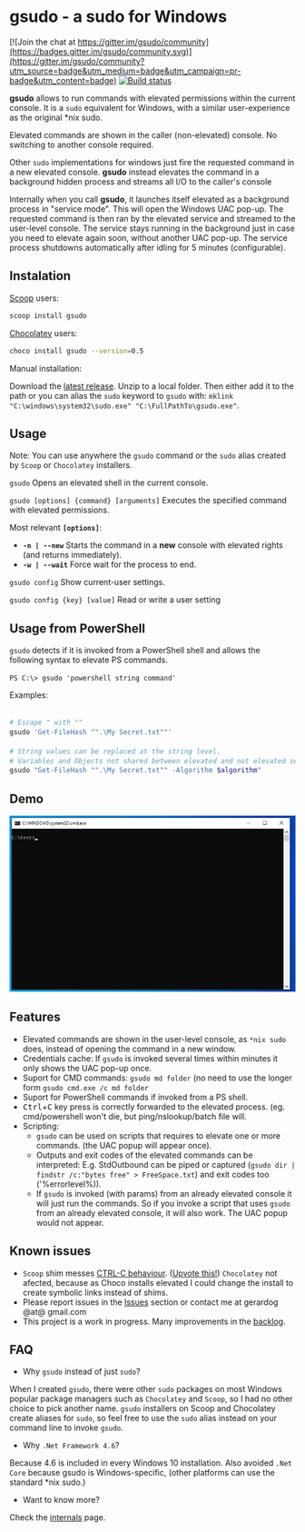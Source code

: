 # gsudo - a sudo for Windows

[![Join the chat at https://gitter.im/gsudo/community](https://badges.gitter.im/gsudo/community.svg)](https://gitter.im/gsudo/community?utm_source=badge&utm_medium=badge&utm_campaign=pr-badge&utm_content=badge)
[![Build status](https://ci.appveyor.com/api/projects/status/nkd11bifhnqaxay9/branch/master?svg=true)](https://ci.appveyor.com/project/gerardog/gsudo)

**gsudo** allows to run commands with elevated permissions within the current console. 
It is a `sudo` equivalent for Windows, with a similar user-experience as the original *nix sudo.

Elevated commands are shown in the caller (non-elevated) console. No switching to another console required.

Other `sudo` implementations for windows just fire the requested command in a new elevated console. **gsudo** instead elevates the command in a background hidden process and streams all I/O to the caller's console

Internally when you call **gsudo**, it launches itself elevated as a background process in "service mode". This will open the Windows UAC pop-up. The requested command is then ran by the elevated service and streamed to the user-level console. The service stays running in the background just in case you need to elevate again soon, without another UAC pop-up. The service process shutdowns automatically after idling for 5 minutes (configurable).

## Instalation

[Scoop](https://chocolatey.org/install) users: 

``` bash
scoop install gsudo
```

[Chocolatey](https://chocolatey.org/install) users:

``` bash
choco install gsudo --version=0.5
```

Manual installation:

Download the [latest release](https://github.com/gerardog/gsudo/releases/latest). Unzip to a local folder. Then either add it to the path or you can alias the `sudo` keyword to `gsudo` with:
 `mklink "C:\windows\system32\sudo.exe" "C:\FullPathTo\gsudo.exe"`.

## Usage

Note: You can use anywhere the `gsudo` command or the `sudo` alias created by `Scoop` or `Chocolatey` installers.

```gsudo```
Opens an elevated shell in the current console.

```gsudo [options] {command} [arguments]```
Executes the specified command with elevated permissions.

Most relevant **`[options]`**:

- **```-n | --new```**        Starts the command in a **new** console with elevated rights (and returns immediately).
- **```-w | --wait```**       Force wait for the process to end.

```gsudo config```
Show current-user settings.

```gsudo config {key} [value]```
Read or write a user setting

## Usage from PowerShell

`gsudo` detects if it is invoked from a PowerShell shell and allows the following syntax to elevate PS commands.

`PS C:\> gsudo 'powershell string command'`

Examples:

``` PowerShell

# Escape " with ""
gsudo 'Get-FileHash "".\My Secret.txt""'

# String values can be replaced at the string level. 
# Variables and Objects not shared between elevated and not elevated sessions.
gsudo "Get-FileHash "".\My Secret.txt"" -Algorithm $algorithm"
```

## Demo

![gsudo demo](demo.gif)

## Features

- Elevated commands are shown in the user-level console, as `*nix sudo` does, instead of opening the command in a new window.
- Credentials cache: If `gsudo` is invoked several times within minutes it only shows the UAC pop-up once.
- Suport for CMD commands: `gsudo md folder` (no need to use the longer form `gsudo cmd.exe /c md folder`
- Suport for PowerShell commands if invoked from a PS shell.
- <kbd>Ctrl</kbd>+<kbd>C</kbd> key press is correctly forwarded to the elevated process. (eg. cmd/powershell won't die, but ping/nslookup/batch file will.
- Scripting: 
  - `gsudo` can be used on scripts that requires to elevate one or more commands. (the UAC popup will appear once). 
  - Outputs and exit codes of the elevated commands can be interpreted: E.g. StdOutbound can be piped or captured (`gsudo dir | findstr /c:"bytes free" > FreeSpace.txt`) and exit codes too ('%errorlevel%)).
  - If `gsudo` is invoked (with params) from an already elevated console it will just run the commands. So if you invoke a script that uses `gsudo` from an already elevated console, it will also work. The UAC popup would not appear.

## Known issues

- `Scoop` shim messes [CTRL-C behaviour](https://github.com/lukesampson/scoop/issues/1896). ([Upvote this!](https://github.com/lukesampson/scoop/issues/3634)) `Chocolatey` not afected, because as Choco installs elevated I could change the install to create symbolic links instead of shims.
- Please report issues in the [Issues](https://github.com/gerardog/gsudo/issues) section or contact me at gerardog @at@ gmail.com
- This project is a work in progress. Many improvements in the [backlog](backlog.md).

## FAQ

- Why `gsudo` instead of just `sudo`?

When I created `gsudo`, there were other `sudo` packages on most Windows popular package managers such as `Chocolatey` and `Scoop`, so I had no other choice to pick another name. `gsudo` installers on Scoop and Chocolatey create aliases for `sudo`, so feel free to use the `sudo` alias instead on your command line to invoke `gsudo`.

- Why `.Net Framework 4.6`?

Because 4.6 is included in every Windows 10 installation. Also avoided `.Net Core` because gsudo is Windows-specific, (other platforms can use the standard *nix sudo.)

- Want to know more?

Check the [internals](internals.md) page.
